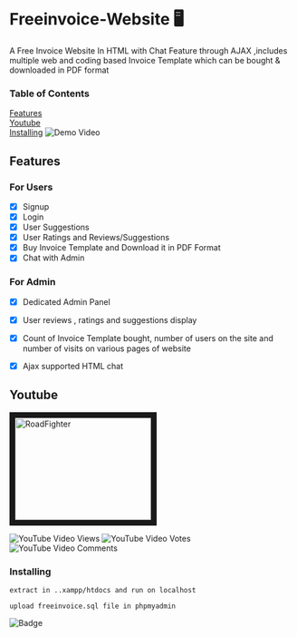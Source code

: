 
# Freeinvoice-Website  :desktop_computer:
A Free Invoice Website In HTML with Chat Feature through AJAX ,includes multiple web and coding based Invoice Template which can be bought & downloaded in PDF format 
 

### Table of Contents  
[Features](#Features)  
[Youtube](#Youtube)\
[Installing](#Installing)
![Demo Video]()


## Features 

### For Users 
- [x] Signup
- [x] Login
- [x] User Suggestions
- [x] User Ratings and Reviews/Suggestions
- [x] Buy Invoice Template and Download it in PDF Format
- [x] Chat with Admin <br/>
### For Admin
- [x] Dedicated Admin Panel
- [x] User reviews , ratings and suggestions display
- [x] Count of Invoice Template bought, number of users on the site and  number of visits on various pages of website
- [x] Ajax supported HTML chat




## Youtube

<a href="https://www.youtube.com/watch?v=l3bmI7NdPfE
" target="_blank"><img src="" 
alt="RoadFighter " width="240" height="180" border="10" /></a>

![YouTube Video Views]()
![YouTube Video Votes]()
![YouTube Video Comments]()


### Installing

```
extract in ..xampp/htdocs and run on localhost

upload freeinvoice.sql file in phpmyadmin
```

![Badge]()

